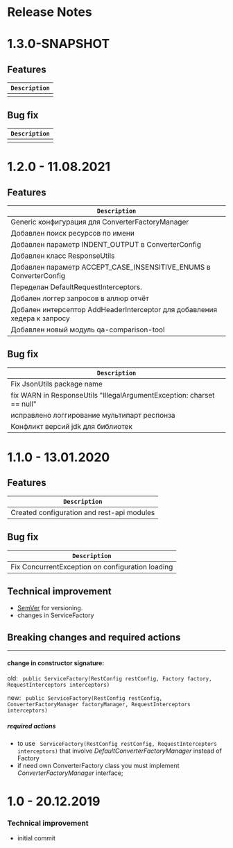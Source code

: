 
# Release Notes
# 1.3.0-SNAPSHOT
## Features
|                               `Description`                               |
| ------------------------------------------------------------------------- |
|                                                                           |

## Bug fix
|                               `Description`                               |
| ------------------------------------------------------------------------- |
|                                                                           |

# 1.2.0 - 11.08.2021
## Features
|                               `Description`                               |
| ------------------------------------------------------------------------- |
| Generic конфигурация для ConverterFactoryManager                          |
| Добавлен поиск ресурсов по имени                                          |
| Добавлен параметр INDENT_OUTPUT в ConverterConfig                         |
| Добавлен класс ResponseUtils                                              |
| Добавлен параметр ACCEPT_CASE_INSENSITIVE_ENUMS в ConverterConfig         |
| Переделан DefaultRequestInterceptors.                                     |
| Добален логгер запросов в аллюр отчёт                                     |
| Добален интерсептор AddHeaderInterceptor для добавления хедера к запросу  |
| Добавлен новый модуль qa-comparison-tool                                  |

## Bug fix
|                               `Description`                               |
| ------------------------------------------------------------------------- |
| Fix JsonUtils package name                                                |
| fix WARN in ResponseUtils "IllegalArgumentException: charset == null"     |
| исправлено логгирование мультипарт респонза                               |
| Конфликт версий jdk для библиотек                                         |

# 1.1.0 - 13.01.2020
## Features
|                               `Description`                               |
| ------------------------------------------------------------------------- |
| Created configuration and rest-api modules                                |

## Bug fix
|                               `Description`                               |
| ------------------------------------------------------------------------- |
| Fix ConcurrentException on configuration loading                          |

## Technical improvement
 - [SemVer](http://semver.org/) for versioning.
 - changes in ServiceFactory

## Breaking changes and required actions
___
#### change in constructor signature:
 old: ``` public ServiceFactory(RestConfig restConfig, Factory factory, RequestInterceptors interceptors)```
 
 new: ``` public ServiceFactory(RestConfig restConfig, ConverterFactoryManager factoryManager, RequestInterceptors interceptors)```
##### required actions
 - to use ``` ServiceFactory(RestConfig restConfig, RequestInterceptors interceptors)``` that involve *DefaultConverterFactoryManager* instead of Factory
 - if need own ConverterFactory class you must implement *ConverterFactoryManager* interface; 
  
# 1.0 - 20.12.2019
### Technical improvement
  - initial commit
